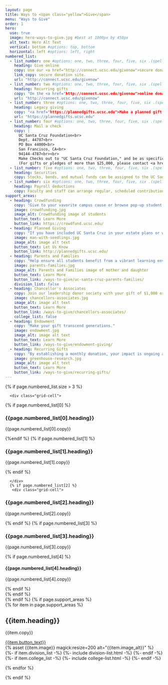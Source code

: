 ```yaml
---
layout: page
title: Ways to <span class="yellow">Give</span>
menu: "Ways to Give"
order: 1
hero:
  use: true
  image: hero-ways-to-give.jpg #best at 1000px by 450px
  alt_text: Hero Alt Text
  vertical: bottom #options: top, bottom
  horizontal: left #options: left, right
numbered_list:
  - list_number: one #options: one, two, three, four, five, six .(spell out, lower case)
    heading: Give online
    copy: Use our <a href="http://connect.ucsc.edu/givenow">secure donation site.</a>
    link_copy: secure donation site.
    url: "http://connect.ucsc.edu/givenow"
  - list_number: two #options: one, two, three, four, five, six .(spell out, lower case)
    heading: Recurring gifts
    copy: "On the <a href="http://connect.ucsc.edu/givenow">online donation site</a> you can establish a regular schedule of giving by credit card, bank transfer or check."
    url: "http://connect.ucsc.edu/givenow"
  - list_number: three #options: one, two, three, four, five, six .(spell out, lower case)
    heading: Legacy giving
    copy: "<a href="https://plannedgifts.ucsc.edu">Make a planned gift or let us know</a> UCSC is in your will."
    url: "https://plannedgifts.ucsc.edu"
  - list_number: four #options: one, two, three, four, five, six .(spell out, lower case)
    heading: Mail a check
    copy: |
      UC Santa Cruz Foundation<br>
      Dept. 44787<br>
      PO Box 44000<br>
      San Francisco, CA<br>
      94144-4787<br><br>
      Make Checks out to "UC Santa Cruz Foundation," and be as specific as possible about what program you wish to support.<br><br>
      (For gifts or pledges of more than $25,000, please contact <a href="mailto:giving@ucsc.edu">giving@ucsc.edu</a>.)
  - list_number: five #options: one, two, three, four, five, six .(spell out, lower case)
    heading: Securities
    copy: Stocks, bonds, and mutual funds can be assigned to the UC Santa Cruz Foundation
  - list_number: six #options: one, two, three, four, five, six .(spell out, lower case)
    heading: Payroll deductions
    copy: Faculty and staff can arrange regular, scheduled contributions through the <a href="http://connect.ucsc.edu/s/1069/index.aspx?sid=1069&gid=1001&pgid=1795&cid=3427&post_id=0">payrol deduction form</a>. You can also give through your retirement plan.
support_areas:
  - heading: Crowdfunding
    copy: "Give to your vavorite campus cause or browse pop-up student and faculty fundraisers."
    image: crowdfunding.jpg
    image_alt: Crowdfunding image of students
    button_text: Learn More
    button_link: https://crowdfund.ucsc.edu/
  - heading: Planned Giving
    copy: "If you have included UC Santa Cruz in your estate plans or would like to discuss opportunities..."
    image: man-with-seedlings.jpg
    image_alt: image alt text
    button_text: Let Us Know
    button_link: http://plannedgifts.ucsc.edu/
  - heading: Parents and Families
    copy: "Help ensure all students benefit from a vibrant learning environment by giving to the UCSC Parents Fund"
    image: parents-families.jpg
    image_alt: Parents and Families image of mother and daughter
    button_text: Learn More
    button_link: /ways-to-give/uc-santa-cruz-parents-families/
    division_list: false
  - heading: Chancellor's Associates
    copy: Join our leadership donor society with your gift of $1,000 or more to the <a href="/areas-to-support/ucsc-fund/">UC Santa Cruz Fund</a> or the <a href="/ways-to-give/uc-santa-cruz-parents-families/">Parents Fund</a>.
    image: chancellors-associates.jpg
    image_alt: image alt text
    button_text: Learn More
    button_link: /ways-to-give/chancellors-associates/
    college_list: false
  - heading: Endowment
    copy: "Make your gift transcend generations."
    image: endowment.jpg
    image_alt: image alt text
    button_text: Learn More
    button_link: /ways-to-give/endowment-giving/
  - heading: Recurring Gifts
    copy: "By establishing a monthly donation, your impact is ongoing and also cuts down on addministrative costs."
    image: greenhouse-research.jpg
    image_alt: image alt text
    button_text: Learn More
    button_link: /ways-to-give/recurring-gifts/
---
```


{% if page.numbered_list.size > 3 %}
  <section class="ways-to-give three-col-grid">

      <div class="grid-cell">

{% if page.numbered_list[0] %}
<div class="container">
              <h3 class="head {{page.numbered_list[0].list_number}}">{{page.numbered_list[0].heading}}</h3>
              <p class="copy">{{page.numbered_list[0].copy}}</p>
              </div>
            {%endif %}
  {% if page.numbered_list[1] %}
  <div class="container">
<h3 class="head {{page.numbered_list[1].list_number}}">{{page.numbered_list[1].heading}}</h3>
              <p class="copy">{{page.numbered_list[1].copy}}</p>
              </div>
        {% endif %}

      </div>
      {% if page.numbered_list[2] %}
       <div class="grid-cell">
<div class="container">
<h3 class="head {{page.numbered_list[2].list_number}}">{{page.numbered_list[2].heading}}</h3>
              <p class="copy">{{page.numbered_list[2].copy}}</p>
              </div>
              </div>
        {% endif %}
        {% if page.numbered_list[3] %}
       <div class="grid-cell">
<div class="container">
<h3 class="head {{page.numbered_list[3].list_number}}">{{page.numbered_list[3].heading}}</h3>
              <p class="copy">{{page.numbered_list[3].copy}}</p>
              </div>
        {% if page.numbered_list[4] %}
        <div class="container">
<h4 class="head {{page.numbered_list[4].list_number}}">{{page.numbered_list[4].heading}}</h4>
              <p class="copy">{{page.numbered_list[4].copy}}</p>
              </div>
              {% endif %}
              </div>
        {% endif %}
    </section>
{% endif %}
{% if page.support_areas %}
<section class="cta two-col-grid">
  {% for item in page.support_areas %}
    <div class="grid-cell">
        <div class="container">
            <div class="copy">
                <h2>{{item.heading}}</h2>
                <p>{{item.copy}}</p>
                <a href="{{item.button_link}}" class="yellow-pill">{{item.button_text}}</a>
            </div>
            {% asset {{item.image}} magick:resize=200 alt="{{item.image_alt}}" %}
        </div>
        {%- if item.division_list -%} {%- include division-list.html -%} {%- endif -%}
        {%- if item.college_list -%} {%- include college-list.html -%} {%- endif -%}
    </div>

  {% endfor %}

</section>
{% endif %}
